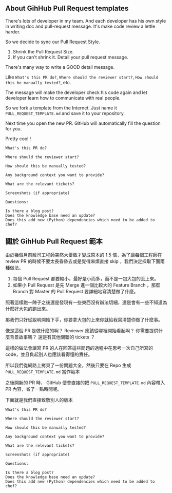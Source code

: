 ## About GihHub Pull Request templates

There's lots of developer in my team. And each developer has his own style in writing doc and pull-request message. It's make code review a lettle harder.

So we decide to sync our Pull Request Style.

1. Shrink the Pull Request Size.
2. If you can't shrink it. Detail your pull request message.

There's many way to write a GOOD detail message.

Like `What's this PR do?`, `Where should the reviewer start?`, `How should this be manually tested?`, etc.

The message will make the developer check his code again and let developer learn how to communicate with real people.

So we fork a template from the Internet. Just name it `PULL_REQUEST_TEMPLATE.md` and save it to your repository.

Next time you open the new PR. GitHub will automatically fill the question for you.

Pretty cool ! 

```
What's this PR do?

Where should the reviewer start?

How should this be manually tested?

Any background context you want to provide?

What are the relevant tickets?

Screenshots (if appropriate)

Questions:

Is there a blog post?
Does the knowledge base need an update?
Does this add new (Python) dependencies which need to be added to chef?
```


## 關於 GihHub Pull Request 範本

由於幾個月前敝司工程師突然大舉徵才變成原本的 1.5 倍，為了讓每個工程師在 review PR 的時候不要太長昏昏去或是覺得麻煩直接 skip ，我們決定採取下面兩種做法。

1. 每個 Pull Request 都要縮小，最好是小而多，而不是一包大包的丟上來。
2. 如果小 Pull Request 是先 Merge 進一個比較大的 Feature Branch ，那麼 Branch 對 Master 的 Pull Request 要詳細地寫清楚做了什麼。

照著這樣跑一陣子之後還是發現有一些東西沒有辦法切細，還是會有一些不知道為什麼好大包的跑出來。

那我們只好從說明開始下手，你要拿大包的上來你就給我寫清楚你做了什麼事。

像是這個 PR 是做什麼的啊？ Reviewer 應該從哪裡開始看起啊？ 你需要提供什麼背景故事嗎？ 還是有其他關聯的 tickets ？

這樣的做法會讓寫 PR 的人在回答這些問題的過程中在思考一次自己所寫的 code，並且負起別人也應該看得懂的責任。

所以我們從網路上拷貝了一份問題大全，然後只要在 Repo 生成 `PULL_REQUEST_TEMPLATE.md` 當作範本

之後開新的 PR 時， GitHub 便會直接的把 `PULL_REQUEST_TEMPLATE.md` 內容帶入 PR 內容，省了一點時間呢。

下面就是我們直接致敬別人的版本

```
What's this PR do?

Where should the reviewer start?

How should this be manually tested?

Any background context you want to provide?

What are the relevant tickets?

Screenshots (if appropriate)

Questions:

Is there a blog post?
Does the knowledge base need an update?
Does this add new (Python) dependencies which need to be added to chef?
```